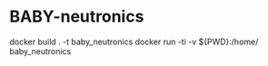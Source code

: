 # BABY-neutronics

docker build . -t baby_neutronics
docker run -ti -v ${PWD}:/home/  baby_neutronics
